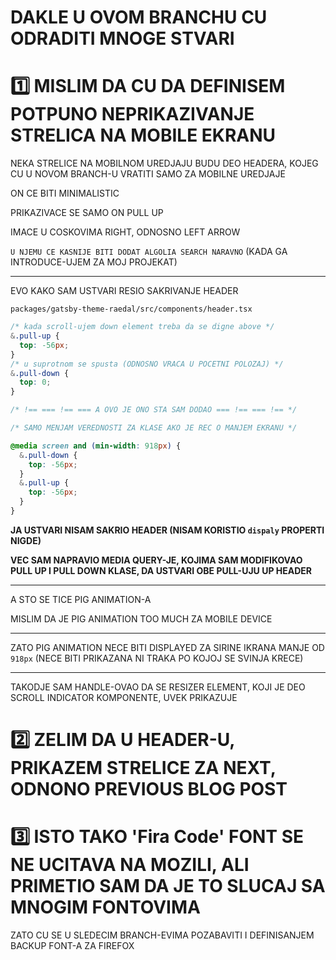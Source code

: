 # DAKLE U OVOM BRANCHU CU ODRADITI MNOGE STVARI

# :one: MISLIM DA CU DA DEFINISEM POTPUNO NEPRIKAZIVANJE STRELICA NA MOBILE EKRANU

NEKA STRELICE NA MOBILNOM UREDJAJU BUDU DEO HEADERA, KOJEG CU U NOVOM BRANCH-U VRATITI SAMO ZA MOBILNE UREDJAJE

ON CE BITI MINIMALISTIC

PRIKAZIVACE SE SAMO ON PULL UP

IMACE U COSKOVIMA RIGHT, ODNOSNO LEFT ARROW

`U NJEMU CE KASNIJE BITI DODAT ALGOLIA SEARCH NARAVNO` (KADA GA INTRODUCE-UJEM ZA MOJ PROJEKAT)

***

EVO KAKO SAM USTVARI RESIO SAKRIVANJE HEADER

`packages/gatsby-theme-raedal/src/components/header.tsx`

```css
/* kada scroll-ujem down element treba da se digne above */
&.pull-up {
  top: -56px;
}
/* u suprotnom se spusta (ODNOSNO VRACA U POCETNI POLOZAJ) */
&.pull-down {
  top: 0;
}

/* !== === !== === A OVO JE ONO STA SAM DODAO === !== === !== */

/* SAMO MENJAM VEREDNOSTI ZA KLASE AKO JE REC O MANJEM EKRANU */

@media screen and (min-width: 918px) {
  &.pull-down {
    top: -56px;
  }
  &.pull-up {
    top: -56px;
  }
}
```

**JA USTVARI NISAM SAKRIO HEADER (NISAM KORISTIO `dispaly` PROPERTI NIGDE)**

**VEC SAM NAPRAVIO MEDIA QUERY-JE, KOJIMA SAM MODIFIKOVAO PULL UP I PULL DOWN KLASE, DA USTVARI OBE PULL-UJU UP HEADER**

***

A STO SE TICE PIG ANIMATION-A

MISLIM DA JE PIG ANIMATION TOO MUCH ZA MOBILE DEVICE

***

ZATO PIG ANIMATION NECE BITI DISPLAYED ZA SIRINE IKRANA MANJE OD `918px` (NECE BITI PRIKAZANA NI TRAKA PO KOJOJ SE SVINJA KRECE)

***

TAKODJE SAM HANDLE-OVAO DA SE RESIZER ELEMENT, KOJI JE DEO SCROLL INDICATOR KOMPONENTE, UVEK PRIKAZUJE

# :two: ZELIM DA U HEADER-U, PRIKAZEM STRELICE ZA NEXT, ODNONO PREVIOUS BLOG POST


# :three: ISTO TAKO 'Fira Code' FONT SE NE UCITAVA NA MOZILI, ALI PRIMETIO SAM DA JE TO SLUCAJ SA MNOGIM FONTOVIMA

ZATO CU SE U SLEDECIM BRANCH-EVIMA POZABAVITI I DEFINISANJEM BACKUP FONT-A ZA FIREFOX

